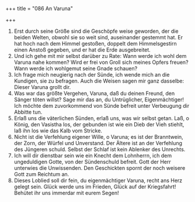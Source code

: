 +++
title = "086 An Varuna"

+++


1.	Erst durch seine Größe sind die Geschöpfe weise geworden, der die beiden Welten, obwohl sie so weit sind, auseinander gestemmt hat. Er hat hoch nach dem Himmel gestoßen, doppelt dem Himmelsgestirn einen Anstoß gegeben, und er hat die Erde ausgebreitet.
2.	Und ich gehe mit mir selbst darüber zu Rate: Wann werde ich wohl dem Varuna nahe kommen? Wird er frei von Groll sich meines Opfers freuen? Wann werde ich wohlgemut seine Gnade schauen?
3.	Ich frage mich neugierig nach der Sünde, ich wende mich an die Kundigen, sie zu befragen. Auch die Weisen sagen mir ganz dasselbe: Dieser Varuna grollt dir.
4.	Was war das größte Vergehen, Varuna, daß du deinen Freund, den Sänger töten willst? Sage mir das an, du Untrüglicher, Eigenmächtiger! Ich möchte dem zuvorkommend von Sünde befreit unter Verbeugung dir Abbitte tun.
5.	Erlaß uns die väterlichen Sünden, erlaß uns, was wir selbst getan. Laß, o König, den Vasistha los, der gebunden ist wie ein Dieb der Vieh stiehlt, laß ihn los wie das Kalb vom Stricke.
6.	Nicht ist die Verfehlung eigener Wille, o Varuna; es ist der Branntwein, der Zorn, der Würfel und Unverstand. Der Ältere ist an der Verfehlung des Jüngeren schuld. Selbst der Schlaf ist kein Ablenker des Unrechts.
7.	Ich will dir dienstbar sein wie ein Knecht dem Lohnherrn, ich dem ungeduldigen Gotte, von der Sündenschuld befreit. Gott der Herr unterwies die Unwissenden. Den Geschickten spornt der noch weisere Gott zum Reichtum an.
8.	Dieses Loblied soll dir fein, du eigenmächtiger Varuna, recht ans Herz gelegt sein. Glück werde uns im Frieden, Glück auf der Kriegsfahrt! Behütet ihr uns immerdar mit eurem Segen!


